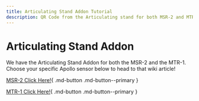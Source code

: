 ```yaml
---
title: Articulating Stand Addon Tutorial
description: QR Code from the Articulating stand for both MSR-2 and MTR-1 points here
---
```

# Articulating Stand Addon

We have the Articulating Stand Addon for both the MSR-2 and the MTR-1. Choose your specific Apollo sensor below to head to that wiki article!

[MSR-2 Click Here!](https://wiki.apolloautomation.com/products/msr2/addons/adding-90-degree-usb-c-to-msr-2/){      .md-button .md-button--primary }

[MTR-1 Click Here!](https://wiki.apolloautomation.com/products/mtr1/addons/adding-90-degree-usb-c-to-mtr-1/){   .md-button .md-button--primary }
